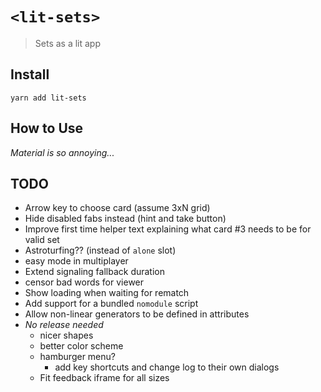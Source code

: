 # `<lit-sets>`

> Sets as a lit app

## Install

`yarn add lit-sets`

## How to Use

*Material is so annoying...*

## TODO

+ Arrow key to choose card (assume 3xN grid)
+ Hide disabled fabs instead (hint and take button)
+ Improve first time helper text explaining what card #3 needs to be for valid set
+ Astroturfing?? (instead of `alone` slot)
+ easy mode in multiplayer
+ Extend signaling fallback duration
+ censor bad words for viewer
+ Show loading when waiting for rematch
+ Add support for a bundled `nomodule` script
+ Allow non-linear generators to be defined in attributes
+ *No release needed*
  + nicer shapes
  + better color scheme
  + hamburger menu?
    + add key shortcuts and change log to their own dialogs
  + Fit feedback iframe for all sizes

